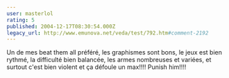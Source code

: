 ```yaml
---
user: masterlol
rating: 5
published: 2004-12-17T08:30:54.000Z
legacy_url: http://www.emunova.net/veda/test/792.htm#comment-2192
---
```

Un de mes beat them all préféré, les graphismes sont bons, le jeux est bien rythmé, la difficulté bien balancée, les armes nombreuses et variées, et surtout c'est bien violent et ça défoule un max!!!! Punish him!!!!